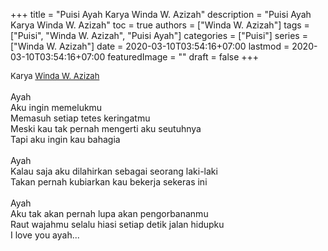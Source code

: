 +++
title = "Puisi Ayah Karya Winda W. Azizah"
description = "Puisi Ayah Karya Winda W. Azizah"
toc = true
authors = ["Winda W. Azizah"]
tags = ["Puisi", "Winda W. Azizah", "Puisi Ayah"]
categories = ["Puisi"]
series = ["Winda W. Azizah"]
date = 2020-03-10T03:54:16+07:00
lastmod = 2020-03-10T03:54:16+07:00
featuredImage = ""
draft = false
+++

<div style="text-align: justify;">
<div style="font-size: small;">Karya <a href="/authors/winda-w.-azizah/" target="_blank">Winda W. Azizah</a></div><br />
Ayah<br />
Aku ingin memelukmu<br />
Memasuh setiap tetes keringatmu<br />
Meski kau tak pernah mengerti aku seutuhnya<br />
Tapi aku ingin kau bahagia<br />
<br />
Ayah<br />
Kalau saja aku dilahirkan sebagai seorang laki-laki<br />
Takan pernah kubiarkan kau bekerja sekeras ini<br />
<br />
Ayah<br />
Aku tak akan pernah lupa akan pengorbananmu<br />
Raut wajahmu selalu hiasi setiap detik jalan hidupku<br />
I love you ayah...</div>
